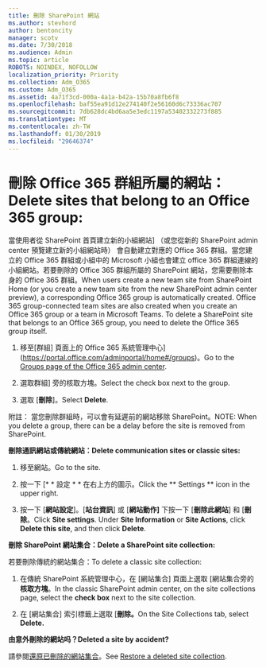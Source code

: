 ```yaml
---
title: 刪除 SharePoint 網站
ms.author: stevhord
author: bentoncity
manager: scotv
ms.date: 7/30/2018
ms.audience: Admin
ms.topic: article
ROBOTS: NOINDEX, NOFOLLOW
localization_priority: Priority
ms.collection: Adm_O365
ms.custom: Adm_O365
ms.assetid: 4a71f3cd-000a-4a1a-b42a-15b70a8fb6f8
ms.openlocfilehash: baf55ea91d12e274140f2e56160d6c73336ac707
ms.sourcegitcommit: 7db628dc4bd6aa5e3edc1197a53402332273f885
ms.translationtype: MT
ms.contentlocale: zh-TW
ms.lasthandoff: 01/30/2019
ms.locfileid: "29646374"
---
```

# <a name="delete-sites-that-belong-to-an-office-365-group"></a><span data-ttu-id="f332f-102">刪除 Office 365 群組所屬的網站：</span><span class="sxs-lookup"><span data-stu-id="f332f-102">Delete sites that belong to an Office 365 group:</span></span>

<span data-ttu-id="f332f-p101">當使用者從 SharePoint 首頁建立新的小組網站] （或您從新的 SharePoint admin center 預覽建立新的小組網站時） 會自動建立對應的 Office 365 群組。當您建立的 Office 365 群組或小組中的 Microsoft 小組也會建立 office 365 群組連線的小組網站。若要刪除的 Office 365 群組所屬的 SharePoint 網站，您需要刪除本身的 Office 365 群組。</span><span class="sxs-lookup"><span data-stu-id="f332f-p101">When users create a new team site from SharePoint Home (or you create a new team site from the new SharePoint admin center preview), a corresponding Office 365 group is automatically created. Office 365 group-connected team sites are also created when you create an Office 365 group or a team in Microsoft Teams. To delete a SharePoint site that belongs to an Office 365 group, you need to delete the Office 365 group itself.</span></span> 
  
1. <span data-ttu-id="f332f-106">移至[群組] 頁面上的 Office 365 系統管理中心](https://portal.office.com/adminportal/home#/groups)。</span><span class="sxs-lookup"><span data-stu-id="f332f-106">Go to the [Groups page of the Office 365 admin center](https://portal.office.com/adminportal/home#/groups).</span></span>
    
2. <span data-ttu-id="f332f-107">選取群組] 旁的核取方塊。</span><span class="sxs-lookup"><span data-stu-id="f332f-107">Select the check box next to the group.</span></span>
    
3. <span data-ttu-id="f332f-108">選取 [**刪除**]。</span><span class="sxs-lookup"><span data-stu-id="f332f-108">Select **Delete**.</span></span>
    
<span data-ttu-id="f332f-109">附註： 當您刪除群組時，可以會有延遲前的網站移除 SharePoint。</span><span class="sxs-lookup"><span data-stu-id="f332f-109">NOTE: When you delete a group, there can be a delay before the site is removed from SharePoint.</span></span>
  
<span data-ttu-id="f332f-110">**刪除通訊網站或傳統網站：**</span><span class="sxs-lookup"><span data-stu-id="f332f-110">**Delete communication sites or classic sites:**</span></span>

1. <span data-ttu-id="f332f-111">移至網站。</span><span class="sxs-lookup"><span data-stu-id="f332f-111">Go to the site.</span></span>
  
2. <span data-ttu-id="f332f-112">按一下 [\* \* 設定 \* \* 在右上方的圖示。</span><span class="sxs-lookup"><span data-stu-id="f332f-112">Click the \*\* Settings \*\* icon in the upper right.</span></span> 
  
3. <span data-ttu-id="f332f-p102">按一下 [**網站設定**]。[**站台資訊**] 或 [**網站動作]** 下按一下 [**刪除此網站**] 和 [**刪除**。</span><span class="sxs-lookup"><span data-stu-id="f332f-p102">Click **Site settings**. Under **Site Information** or **Site Actions**, click **Delete this site**, and then click **Delete**.</span></span>
  
<span data-ttu-id="f332f-115">**刪除 SharePoint 網站集合：**</span><span class="sxs-lookup"><span data-stu-id="f332f-115">**Delete a SharePoint site collection:**</span></span>

<span data-ttu-id="f332f-116">若要刪除傳統的網站集合：</span><span class="sxs-lookup"><span data-stu-id="f332f-116">To delete a classic site collection:</span></span>
  
1. <span data-ttu-id="f332f-117">在傳統 SharePoint 系統管理中心，在 [網站集合] 頁面上選取 [網站集合旁的**核取方塊**。</span><span class="sxs-lookup"><span data-stu-id="f332f-117">In the classic SharePoint admin center, on the site collections page, select the **check box** next to the site collection.</span></span> 
    
2. <span data-ttu-id="f332f-118">在 [網站集合] 索引標籤上選取 [**刪除。**</span><span class="sxs-lookup"><span data-stu-id="f332f-118">On the Site Collections tab, select **Delete.**</span></span>
    
<span data-ttu-id="f332f-119">**由意外刪除的網站吗？**</span><span class="sxs-lookup"><span data-stu-id="f332f-119">**Deleted a site by accident?**</span></span>

<span data-ttu-id="f332f-120">請參閱[還原已刪除的網站集合](https://go.microsoft.com/fwlink/?linkid=867660)。</span><span class="sxs-lookup"><span data-stu-id="f332f-120">See [Restore a deleted site collection](https://go.microsoft.com/fwlink/?linkid=867660).</span></span>
  

